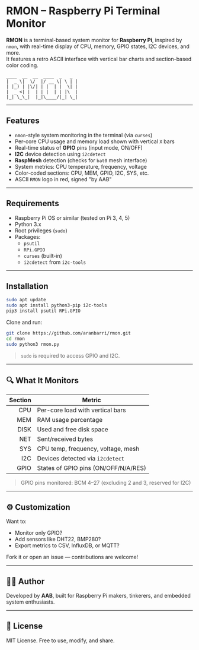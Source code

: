 
# RMON – Raspberry Pi Terminal Monitor

**RMON** is a terminal-based system monitor for **Raspberry Pi**, inspired by `nmon`, with real-time display of CPU, memory, GPIO states, I2C devices, and more.  
It features a retro ASCII interface with vertical bar charts and section-based color coding.

````
____  __  __  ____  _   _
|  _ \|  \/  |/ __ \| \ | |
| |_) | |\/| | |  | |  \| |
|  _ <| |  | | |  | | |\  |
|_| \_\_|  |_|\____/|_| \_|
````
---

##  Features

- `nmon`-style system monitoring in the terminal (via `curses`)
- Per-core CPU usage and memory load shown with vertical `X` bars
- Real-time status of **GPIO** pins (input mode, ON/OFF)
- **I2C** device detection using `i2cdetect`
- **RaspMesh** detection (checks for `bat0` mesh interface)
- System metrics: CPU temperature, frequency, voltage
- Color-coded sections: CPU, MEM, GPIO, I2C, SYS, etc.
- ASCII `RMON` logo in red, signed "by AAB"

---

##  Requirements

- Raspberry Pi OS or similar (tested on Pi 3, 4, 5)
- Python 3.x
- Root privileges (`sudo`)
- Packages:
  - `psutil`
  - `RPi.GPIO`
  - `curses` (built-in)
  - `i2cdetect` from `i2c-tools`

---

##  Installation

```bash
sudo apt update
sudo apt install python3-pip i2c-tools
pip3 install psutil RPi.GPIO
```

Clone and run:

```bash
git clone https://github.com/aranbarri/rmon.git
cd rmon
sudo python3 rmon.py
```

> `sudo` is required to access GPIO and I2C.

---

## 🔍 What It Monitors

| Section | Metric                                 |
|--------:|----------------------------------------|
| CPU     | Per-core load with vertical bars       |
| MEM     | RAM usage percentage                   |
| DISK    | Used and free disk space               |
| NET     | Sent/received bytes                    |
| SYS     | CPU temp, frequency, voltage, mesh     |
| I2C     | Devices detected via `i2cdetect`       |
| GPIO    | States of GPIO pins (ON/OFF/N/A/RES)   |

> GPIO pins monitored: BCM 4–27 (excluding 2 and 3, reserved for I2C)

---

## ⚙️ Customization

Want to:

- Monitor only GPIO?
- Add sensors like DHT22, BMP280?
- Export metrics to CSV, InfluxDB, or MQTT?

Fork it or open an issue — contributions are welcome!

---

## 👨‍💻 Author

Developed by **AAB**, built for Raspberry Pi makers, tinkerers, and embedded system enthusiasts.

---

## 📝 License

MIT License. Free to use, modify, and share.
